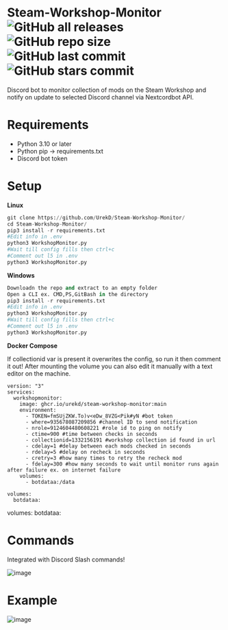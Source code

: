 # Steam-Workshop-Monitor<br />![GitHub all releases](https://img.shields.io/github/downloads/UrekD/Steam-Workshop-Monitor/total?style=for-the-badge) ![GitHub repo size](https://img.shields.io/github/repo-size/UrekD/Steam-Workshop-Monitor?style=for-the-badge) ![GitHub last commit](https://img.shields.io/github/last-commit/UrekD/Steam-Workshop-Monitor?style=for-the-badge) ![GitHub stars commit](https://img.shields.io/github/stars/UrekD/Steam-Workshop-Monitor?style=for-the-badge)

Discord bot to monitor collection of mods on the Steam Workshop and notify on update to selected Discord channel via Nextcordbot API.
# Requirements

- Python 3.10 or later
- Python pip -> requirements.txt
- Discord bot token
# Setup
**Linux**
```py
git clone https://github.com/UrekD/Steam-Workshop-Monitor/
cd Steam-Workshop-Monitor/
pip3 install -r requirements.txt
#Edit info in .env
python3 WorkshopMonitor.py
#Wait till config fills then ctrl+c
#Comment out l5 in .env
python3 WorkshopMonitor.py
```
**Windows**
```py
Downloadn the repo and extract to an empty folder
Open a CLI ex. CMD,PS,GitBash in the directory
pip3 install -r requirements.txt
#Edit info in .env
python3 WorkshopMonitor.py
#Wait till config fills then ctrl+c
#Comment out l5 in .env
python3 WorkshopMonitor.py
```
**Docker Compose**

If collectionid var is present it overwrites the config, so run it then comment it out!
After mounting the volume you can also edit it manually with a text editor on the machine.
```docker
version: "3"
services:
  workshopmonitor:
    image: ghcr.io/urekd/steam-workshop-monitor:main
    environment:
      - TOKEN=fmSUjZKW.To)v<eDw_8VZG<Pik#yN #bot token
      - where=935678087209856 #channel ID to send notification
      - nrole=9124604480608221 #role id to ping on notify
      - ctime=900 #time between checks in seconds
      - collectionid=1332156191 #workshop collection id found in url
      - cdelay=1 #delay between each mods checked in seconds
      - rdelay=5 #delay on recheck in seconds
      - cretry=3 #how many times to retry the recheck mod
      - fdelay=300 #how many seconds to wait until monitor runs again after failure ex. on internet failure
    volumes:
      - botdataa:/data
      
volumes:
  botdataa:
```
volumes:
  botdataa:

# Commands
Integrated with Discord Slash commands!

![image](https://user-images.githubusercontent.com/38784343/172271297-94e52c55-05b8-4860-ad5d-cdd5c7506d00.png)


# Example

![image](https://user-images.githubusercontent.com/38784343/140175801-4395f62c-a4bf-4de5-9f50-59e4909336a2.png)
